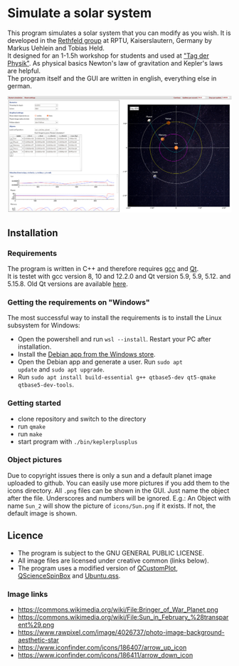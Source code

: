 # Simulate a solar system

This program simulates a solar system that you can modify as you wish. It is developed in the [Rethfeld group](https://www.physik.uni-kl.de/rethfeld/) at RPTU, Kaiserslautern, Germany by Markus Uehlein and Tobias Held.  
It designed for an 1-1.5h workshop for students and used at ["Tag der Physik"](https://www.physik.uni-kl.de/aktuell/veranstaltungen/tag-der-physik).
As physical basics Newton's law of gravitation and Kepler's laws are helpful.  
The program itself and the GUI are written in english, everything else in german.

<img src="readme.png" alt="UI" width="800"/>

## Installation
### Requirements
The program is written in C++ and therefore requires [gcc](https://gcc.gnu.org/) and [Qt](https://www.qt.io/).  
It is testet with gcc version 8, 10 and 12.2.0 and Qt version 5.9, 5.9, 5.12. and 5.15.8.
Old Qt versions are available [here](https://download.qt.io/archive/qt/).

### Getting the requirements on "Windows"
The most successful way to install the requirements is to install the Linux subsystem for Windows:
* Open the powershell and run <code>wsl --install</code>. Restart your PC after installation.
* Install the [Debian app from the Windows store](https://apps.microsoft.com/detail/9msvkqc78pk6?hl=de-DE&gl=DE).
* Open the Debian app and generate a user. Run <code>sudo apt update</code> and <code>sudo apt upgrade</code>.
* Run <code>sudo apt install build-essential g++ qtbase5-dev qt5-qmake qtbase5-dev-tools</code>.

### Getting started
* clone repository and switch to the directory
* run <code>qmake</code>
* run <code>make</code>
* start program with <code>./bin/keplerplusplus</code>

### Object pictures
Due to copyright issues there is only a sun and a default planet image uploaded to github.
You can easily use more pictures if you add them to the icons directory. All <code>.png</code> files can be shown in the GUI.
Just name the object after the file. Underscores and numbers will be ignored. E.g.: An Object with name <code>Sun_2</code> will show the picture of <code>icons/Sun.png</code> if it exists.
If not, the default image is shown.


## Licence
* The program is subject to the GNU GENERAL PUBLIC LICENSE.
* All image files are licensed under creative common (links below).
* The program uses a modified version of [QCustomPlot](https://www.qcustomplot.com/), [QScienceSpinBox](https://www.matthiaspospiech.de/blog/2009/01/03/qt-spinbox-widget-with-scientific-notation/) and [Ubuntu.qss](https://github.com/GTRONICK/QSS/blob/master/Ubuntu.qss). 

### Image links
* https://commons.wikimedia.org/wiki/File:Bringer_of_War_Planet.png
* https://commons.wikimedia.org/wiki/File:Sun_in_February_%28transparent%29.png
* https://www.rawpixel.com/image/4026737/photo-image-background-aesthetic-star
* https://www.iconfinder.com/icons/186407/arrow_up_icon
* https://www.iconfinder.com/icons/186411/arrow_down_icon